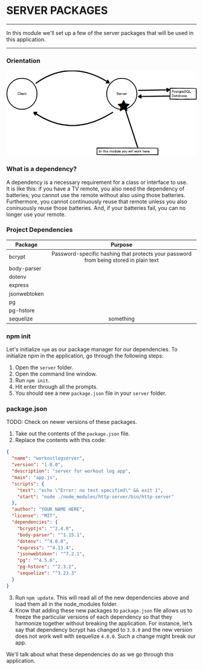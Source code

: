 # SERVER PACKAGES
---
In this module we'll set up a few of the server packages that will be used in this application.

<hr />


### Orientation
![screenshot](../../../assets/01-clientserverdiagram.png)

### What is a dependency?
A dependency is a necessary requirement for a class or interface to use.<br>
It is like this: if you have a TV remote, you also need the dependency of batteries; you cannot use the remote without also using those batteries.  Furthermore, you cannot continuously reuse that remote unless you also coninuously reuse those batteries.  And, if your batteries fail, you can no longer use your remote.

### Project Dependencies

| Package       | Purpose    | 
| ------------- |:-------------:|
| bcrypt        | Password-specific hashing that protects your password from being stored in plain text |
| body-parser   |  |
| dotenv        |  |
| express       |  |
| jsonwebtoken  |  |
| pg            |  |
| pg-hstore     |  |
| sequelize     | something |

### npm init
Let's initialize `npm` as our package manager for our dependencies. To initialize npm in the application, go through the following steps:

1. Open the `server` folder.
2. Open the command line window.
3. Run `npm init`.
4. Hit enter through all the prompts. 
5. You should see a new `package.json` file in your `server` folder.

### package.json
TODO: Check on newer versions of these packages.
1. Take out the contents of the `package.json` file.
2. Replace the contents with this code:  

```json
{
  "name": "workoutlogserver",
  "version": "1.0.0",
  "description": "server for workout log app",
  "main": "app.js",
  "scripts": {
    "test": "echo \"Error: no test specified\" && exit 1",
    "start": "node ./node_modules/http-server/bin/http-server"
  },
  "author": "YOUR NAME HERE",
  "license": "MIT",
  "dependencies": {
    "bcryptjs": "^2.4.0",
    "body-parser": "^1.15.1",
    "dotenv": "^4.0.0",
    "express": "^4.13.4",
    "jsonwebtoken": "^7.2.1",
    "pg": "^4.5.6",
    "pg-hstore": "^2.3.2",
    "sequelize": "^3.23.3"
  }
}
```

3. Run `npm update`. This will read all of the new dependencies above and load them all in the node_modules folder. 
4. Know that adding these new packages to `package.json` file allows us to freeze the particular versions of each dependency so that they harmonize together without breaking the application. For instance, let’s say that dependency bcrypt has changed to `3.0.0` and the new version does not work well with sequelize `4.0.0`. Such a change might break our app. 

We'll talk about what these dependencies do as we go through this application. 
